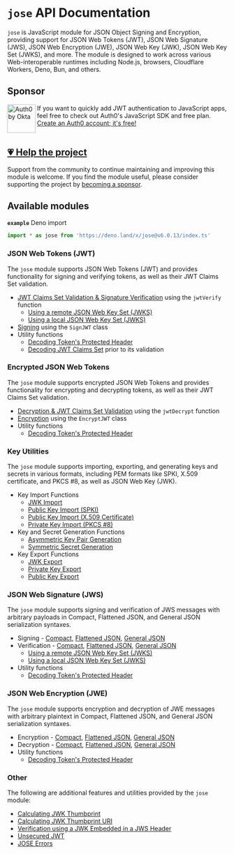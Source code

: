 # `jose` API Documentation

`jose` is JavaScript module for JSON Object Signing and Encryption, providing support for JSON Web Tokens (JWT), JSON Web Signature (JWS), JSON Web Encryption (JWE), JSON Web Key (JWK), JSON Web Key Set (JWKS), and more. The module is designed to work across various Web-interoperable runtimes including Node.js, browsers, Cloudflare Workers, Deno, Bun, and others.

## Sponsor

<picture>
  <source media="(prefers-color-scheme: dark)" srcset="../sponsor/Auth0byOkta_dark.png">
  <source media="(prefers-color-scheme: light)" srcset="../sponsor/Auth0byOkta_light.png">
  <img height="65" align="left" alt="Auth0 by Okta" src="../sponsor/Auth0byOkta_light.png">
</picture>

If you want to quickly add JWT authentication to JavaScript apps, feel free to check out Auth0's JavaScript SDK and free plan. [Create an Auth0 account; it's free!][sponsor-auth0]<br><br>

## [💗 Help the project](https://github.com/sponsors/panva)

Support from the community to continue maintaining and improving this module is welcome. If you find the module useful, please consider supporting the project by [becoming a sponsor](https://github.com/sponsors/panva).

## Available modules

**`example`** Deno import
```js
import * as jose from 'https://deno.land/x/jose@v6.0.13/index.ts'
```

### JSON Web Tokens (JWT)

The `jose` module supports JSON Web Tokens (JWT) and provides functionality for signing and verifying tokens, as well as their JWT Claims Set validation.

- [JWT Claims Set Validation & Signature Verification](https://github.com/panva/jose/blob/v6.0.13/docs/jwt/verify/functions/jwtVerify.md) using the `jwtVerify` function
  - [Using a remote JSON Web Key Set (JWKS)](https://github.com/panva/jose/blob/v6.0.13/docs/jwks/remote/functions/createRemoteJWKSet.md)
  - [Using a local JSON Web Key Set (JWKS)](https://github.com/panva/jose/blob/v6.0.13/docs/jwks/local/functions/createLocalJWKSet.md)
- [Signing](https://github.com/panva/jose/blob/v6.0.13/docs/jwt/sign/classes/SignJWT.md) using the `SignJWT` class
- Utility functions
  - [Decoding Token's Protected Header](https://github.com/panva/jose/blob/v6.0.13/docs/util/decode_protected_header/functions/decodeProtectedHeader.md)
  - [Decoding JWT Claims Set](https://github.com/panva/jose/blob/v6.0.13/docs/util/decode_jwt/functions/decodeJwt.md) prior to its validation

### Encrypted JSON Web Tokens

The `jose` module supports encrypted JSON Web Tokens and provides functionality for encrypting and decrypting tokens, as well as their JWT Claims Set validation.

- [Decryption & JWT Claims Set Validation](https://github.com/panva/jose/blob/v6.0.13/docs/jwt/decrypt/functions/jwtDecrypt.md) using the `jwtDecrypt` function
- [Encryption](https://github.com/panva/jose/blob/v6.0.13/docs/jwt/encrypt/classes/EncryptJWT.md) using the `EncryptJWT` class
- Utility functions
  - [Decoding Token's Protected Header](https://github.com/panva/jose/blob/v6.0.13/docs/util/decode_protected_header/functions/decodeProtectedHeader.md)

### Key Utilities

The `jose` module supports importing, exporting, and generating keys and secrets in various formats, including PEM formats like SPKI, X.509 certificate, and PKCS #8, as well as JSON Web Key (JWK).

- Key Import Functions
  - [JWK Import](https://github.com/panva/jose/blob/v6.0.13/docs/key/import/functions/importJWK.md)
  - [Public Key Import (SPKI)](https://github.com/panva/jose/blob/v6.0.13/docs/key/import/functions/importSPKI.md)
  - [Public Key Import (X.509 Certificate)](https://github.com/panva/jose/blob/v6.0.13/docs/key/import/functions/importX509.md)
  - [Private Key Import (PKCS #8)](https://github.com/panva/jose/blob/v6.0.13/docs/key/import/functions/importPKCS8.md)
- Key and Secret Generation Functions
  - [Asymmetric Key Pair Generation](https://github.com/panva/jose/blob/v6.0.13/docs/key/generate_key_pair/functions/generateKeyPair.md)
  - [Symmetric Secret Generation](https://github.com/panva/jose/blob/v6.0.13/docs/key/generate_secret/functions/generateSecret.md)
- Key Export Functions
  - [JWK Export](https://github.com/panva/jose/blob/v6.0.13/docs/key/export/functions/exportJWK.md)
  - [Private Key Export](https://github.com/panva/jose/blob/v6.0.13/docs/key/export/functions/exportPKCS8.md)
  - [Public Key Export](https://github.com/panva/jose/blob/v6.0.13/docs/key/export/functions/exportSPKI.md)

### JSON Web Signature (JWS)

The `jose` module supports signing and verification of JWS messages with arbitrary payloads in Compact, Flattened JSON, and General JSON serialization syntaxes.

- Signing - [Compact](https://github.com/panva/jose/blob/v6.0.13/docs/jws/compact/sign/classes/CompactSign.md), [Flattened JSON](https://github.com/panva/jose/blob/v6.0.13/docs/jws/flattened/sign/classes/FlattenedSign.md), [General JSON](https://github.com/panva/jose/blob/v6.0.13/docs/jws/general/sign/classes/GeneralSign.md)
- Verification - [Compact](https://github.com/panva/jose/blob/v6.0.13/docs/jws/compact/verify/functions/compactVerify.md), [Flattened JSON](https://github.com/panva/jose/blob/v6.0.13/docs/jws/flattened/verify/functions/flattenedVerify.md), [General JSON](https://github.com/panva/jose/blob/v6.0.13/docs/jws/general/verify/functions/generalVerify.md)
  - [Using a remote JSON Web Key Set (JWKS)](https://github.com/panva/jose/blob/v6.0.13/docs/jwks/remote/functions/createRemoteJWKSet.md)
  - [Using a local JSON Web Key Set (JWKS)](https://github.com/panva/jose/blob/v6.0.13/docs/jwks/local/functions/createLocalJWKSet.md)
- Utility functions
  - [Decoding Token's Protected Header](https://github.com/panva/jose/blob/v6.0.13/docs/util/decode_protected_header/functions/decodeProtectedHeader.md)

### JSON Web Encryption (JWE)

The `jose` module supports encryption and decryption of JWE messages with arbitrary plaintext in Compact, Flattened JSON, and General JSON serialization syntaxes.

- Encryption - [Compact](https://github.com/panva/jose/blob/v6.0.13/docs/jwe/compact/encrypt/classes/CompactEncrypt.md), [Flattened JSON](https://github.com/panva/jose/blob/v6.0.13/docs/jwe/flattened/encrypt/classes/FlattenedEncrypt.md), [General JSON](https://github.com/panva/jose/blob/v6.0.13/docs/jwe/general/encrypt/classes/GeneralEncrypt.md)
- Decryption - [Compact](https://github.com/panva/jose/blob/v6.0.13/docs/jwe/compact/decrypt/functions/compactDecrypt.md), [Flattened JSON](https://github.com/panva/jose/blob/v6.0.13/docs/jwe/flattened/decrypt/functions/flattenedDecrypt.md), [General JSON](https://github.com/panva/jose/blob/v6.0.13/docs/jwe/general/decrypt/functions/generalDecrypt.md)
- Utility functions
  - [Decoding Token's Protected Header](https://github.com/panva/jose/blob/v6.0.13/docs/util/decode_protected_header/functions/decodeProtectedHeader.md)

### Other

The following are additional features and utilities provided by the `jose` module:

- [Calculating JWK Thumbprint](https://github.com/panva/jose/blob/v6.0.13/docs/jwk/thumbprint/functions/calculateJwkThumbprint.md)
- [Calculating JWK Thumbprint URI](https://github.com/panva/jose/blob/v6.0.13/docs/jwk/thumbprint/functions/calculateJwkThumbprintUri.md)
- [Verification using a JWK Embedded in a JWS Header](https://github.com/panva/jose/blob/v6.0.13/docs/jwk/embedded/functions/EmbeddedJWK.md)
- [Unsecured JWT](https://github.com/panva/jose/blob/v6.0.13/docs/jwt/unsecured/classes/UnsecuredJWT.md)
- [JOSE Errors](https://github.com/panva/jose/blob/v6.0.13/docs/util/errors/README.md)

[sponsor-auth0]: https://a0.to/signup/panva

[^cjs]: CJS style `let jose = require('jose')` is possible in Node.js versions where `process.features.require_module` is `true` or with the `--experimental-require-module` Node.js CLI flag.
